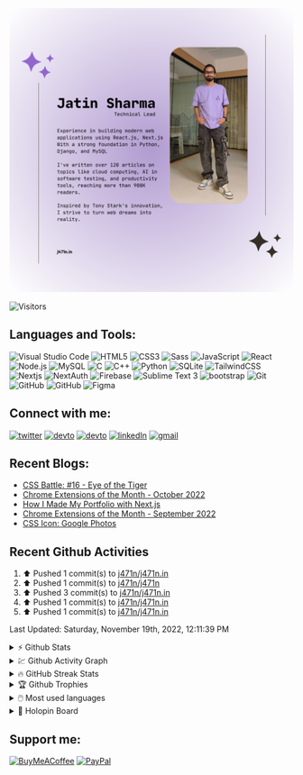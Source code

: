 ![Banner](/banner.png)



![Visitors](https://komarev.com/ghpvc/?username=j471n&label=Visitors&style=for-the-badge)
<!-- [![codechef](https://cp-logo.vercel.app/codechef/jatinsharma009)](https://www.codechef.com/users/jatinsharma009)
[![codeforces](https://cp-logo.vercel.app/codeforces/jatinsharma089659)](https://codeforces.com/profile/jatinsharma089659)
 -->

## Languages and Tools:

<p>
  <img title="Visual Studio Code" width=25px" src="https://cdn.jsdelivr.net/gh/devicons/devicon/icons/vscode/vscode-original.svg" />
  <img title="HTML5" width=25px" src="https://cdn.jsdelivr.net/gh/devicons/devicon/icons/html5/html5-original.svg" />
  <img title="CSS3" width=25px" src="https://cdn.jsdelivr.net/gh/devicons/devicon/icons/css3/css3-original.svg" />
  <img title="Sass" width=25px" src="https://cdn.jsdelivr.net/gh/devicons/devicon/icons/sass/sass-original.svg" />
  <img title="JavaScript" width=25px" src="https://cdn.jsdelivr.net/gh/devicons/devicon/icons/javascript/javascript-original.svg" />
  <img title="React" width=25px" src="https://cdn.jsdelivr.net/gh/devicons/devicon/icons/react/react-original.svg" />
  <img title="Node.js" width=25px" src="https://cdn.jsdelivr.net/gh/devicons/devicon/icons/nodejs/nodejs-original.svg" />
  <img title="MySQL" width=25px" src="https://cdn.jsdelivr.net/gh/devicons/devicon/icons/mysql/mysql-original.svg" />
  <img title="C" width=25px" src="https://cdn.jsdelivr.net/gh/devicons/devicon/icons/c/c-original.svg" />
  <img title="C++" width=25px" src="https://cdn.jsdelivr.net/gh/devicons/devicon/icons/cplusplus/cplusplus-original.svg" />
  <img title="Python" width=25px" src="https://cdn.jsdelivr.net/gh/devicons/devicon/icons/python/python-original.svg" />
  <img title="SQLite" width=25px"  src="https://cdn.jsdelivr.net/gh/devicons/devicon/icons/sqlite/sqlite-original.svg" />
  <img title="TailwindCSS" width=25px" src="https://cdn.jsdelivr.net/gh/devicons/devicon/icons/tailwindcss/tailwindcss-plain.svg" />
  <img title="Nextjs" width=25px" src="https://imgur.com/hPofQoP.png" />
  <img title="NextAuth" width=25px" src="https://next-auth.js.org/img/logo/logo-sm.png"/>
  <img title="Firebase" width=25px" src="https://i.imgur.com/ySmf4g5.png" />
  <img title="Sublime Text 3" width=25px" src="https://pbs.twimg.com/media/DJnkUqqVoAAFGQO.png" />                                       
  <img title="bootstrap" width=25px" src="https://img.icons8.com/color/48/000000/bootstrap.png"/>                    
  <img title="Git" width=25px" src="https://cdn.jsdelivr.net/gh/devicons/devicon/icons/git/git-original.svg" />
  <img title="GitHub" width=25px" src="https://user-images.githubusercontent.com/3369400/139448065-39a229ba-4b06-434b-bc67-616e2ed80c8f.png#gh-light-mode-only" />
  <img title="GitHub" width=25px" src="https://user-images.githubusercontent.com/3369400/139447912-e0f43f33-6d9f-45f8-be46-2df5bbc91289.png#gh-dark-mode-only" /> 
  <img title="Figma" width=25px" src="https://cdn.jsdelivr.net/gh/devicons/devicon/icons/figma/figma-original.svg" />       
</p>


## Connect with me:

[![twitter](https://img.shields.io/badge/Twitter-1DA1F2?style=for-the-badge&logo=twitter&logoColor=white)](https://twitter.com/j471n_)
[![devto](https://img.shields.io/badge/dev.to-0A0A0A?style=for-the-badge&logo=devdotto&logoColor=white)](https://dev.to/j471n#gh-light-mode-only)
[![devto](https://img.shields.io/badge/dev.to-ffffff?style=for-the-badge&logo=devdotto&logoColor=black)](https://dev.to/j471n#gh-dark-mode-only)
[![linkedIn](https://img.shields.io/badge/LinkedIn-0077B5?style=for-the-badge&logo=linkedin&logoColor=white)](https://www.linkedin.com/in/j471n/)
[![gmail](https://img.shields.io/badge/Gmail-D14836?style=for-the-badge&logo=gmail&logoColor=white)](mailto:jatinsharma089659@gmail.com)


## Recent Blogs:
<!-- Dev.to:START -->
- [CSS Battle: #16 - Eye of the Tiger](https://dev.to/j471n/css-battle-16-eye-of-the-tiger-135d)
- [Chrome Extensions of the Month - October 2022](https://dev.to/j471n/chrome-extensions-of-the-month-october-2022-1c0j)
- [How I Made My Portfolio with Next.js](https://dev.to/j471n/how-i-made-my-portfolio-with-nextjs-2mn3)
- [Chrome Extensions of the Month - September 2022](https://dev.to/j471n/chrome-extensions-of-the-month-september-2022-4cnh)
- [CSS Icon: Google Photos](https://dev.to/j471n/css-icon-google-photos-4iha)
<!-- Dev.to:END -->

## Recent Github Activities
<!--RECENT_ACTIVITY:start-->
1. ⬆️ Pushed 1 commit(s) to [j471n/j471n.in](https://github.com/j471n/j471n.in)
2. ⬆️ Pushed 1 commit(s) to [j471n/j471n](https://github.com/j471n/j471n)
3. ⬆️ Pushed 3 commit(s) to [j471n/j471n.in](https://github.com/j471n/j471n.in)
4. ⬆️ Pushed 1 commit(s) to [j471n/j471n.in](https://github.com/j471n/j471n.in)
5. ⬆️ Pushed 1 commit(s) to [j471n/j471n.in](https://github.com/j471n/j471n.in)
<!--RECENT_ACTIVITY:end-->

<!--RECENT_ACTIVITY:last_update-->
Last Updated: Saturday, November 19th, 2022, 12:11:39 PM
<!--RECENT_ACTIVITY:last_update_end-->

<details>
  <summary>⚡ Github Stats</summary>
  <br>
  <img src="https://github-readme-stats.vercel.app/api?username=j471n&show_icons=true&theme=dark&hide_border=true" alt="Jatin's Github Stats" />
</details>

<details>
  <summary>💹 Github Activity Graph</summary>
  <br>
  <img src="https://activity-graph.herokuapp.com/graph?username=j471n&theme=react-dark" alt="Oops, something went wrong with Activity Graph" />
</details>

<details>
  <summary>🔥 GitHub Streak Stats</summary>
  <br>
  <img src="http://github-readme-streak-stats.herokuapp.com?user=j471n&theme=dark&hide_border=true&date_format=M%20j%5B%2C%20Y%5D" alt="GitHub Streak Stats" />
</details>

<details>
  <summary>🏆 Github Trophies</summary>
  <br>
  <img src="https://github-profile-trophy.vercel.app/?username=j471n&theme=nord" alt="Jatin's Github Activity Graph" />
</details>

<details>
  <summary>🖱️ Most used languages</summary>
  <br>
  <img src="https://github-readme-stats.vercel.app/api/top-langs?username=j471n&show_icons=true&locale=en&layout=compact&theme=dark" alt="Jatin's Github Activity Graph" />
</details>

<details>
  <summary>🏅 Holopin Board</summary>
  <br>
  <img src="https://holopin.me/j471n" alt="Holopin's Badges" />
</details>


<!-- <br> -->
<!-- ![Jokes Card](https://readme-jokes.vercel.app/api) -->

## Support me:

[![BuyMeACoffee](https://img.shields.io/badge/Buy%20Me%20a%20Coffee-ffdd00?style=for-the-badge&logo=buy-me-a-coffee&logoColor=black)](https://www.buymeacoffee.com/j471n)
[![PayPal](https://img.shields.io/badge/PayPal-00457C?style=for-the-badge&logo=paypal&logoColor=white)](https://www.paypal.com/paypalme/j47in)


